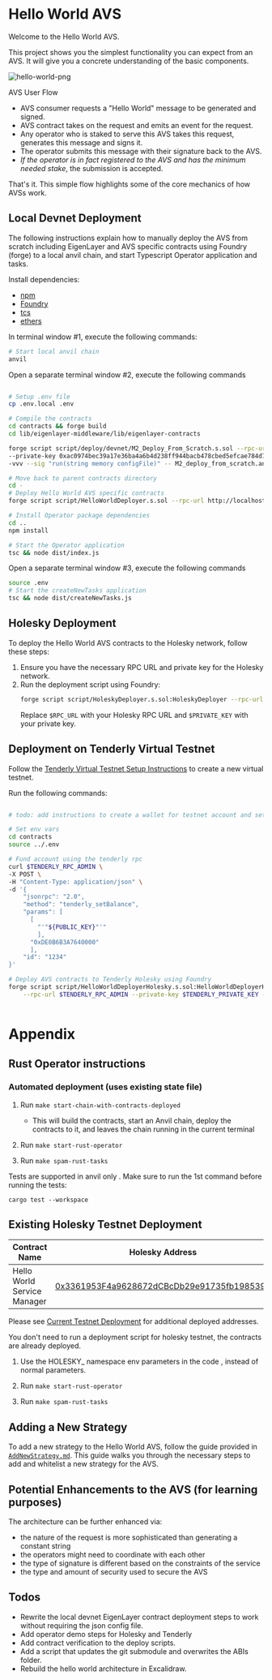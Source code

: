 # Hello World AVS

Welcome to the Hello World AVS.

This project shows you the simplest functionality you can expect from an AVS. It will give you a concrete understanding of the basic components.

![hello-world-png](./assets/hello-world-diagram.png)

AVS User Flow
- AVS consumer requests a "Hello World" message to be generated and signed.
- AVS contract takes on the request and emits an event for the request.
- Any operator who is staked to serve this AVS takes this request, generates this message and signs it.
- The operator submits this message with their signature back to the AVS.
- *If the operator is in fact registered to the AVS and has the minimum needed stake*, the submission is accepted.

That's it. This simple flow highlights some of the core mechanics of how AVSs work.


## Local Devnet Deployment

The following instructions explain how to manually deploy the AVS from scratch including EigenLayer and AVS specific contracts using Foundry (forge) to a local anvil chain, and start Typescript Operator application and tasks.

Install dependencies:
* [npm](https://docs.npmjs.com/downloading-and-installing-node-js-and-npm)
* [Foundry](https://getfoundry.sh/)
* [tcs](https://www.npmjs.com/package/tcs#installation)
* [ethers](https://www.npmjs.com/package/ethers)

In terminal window #1, execute the following commands:
```sh
# Start local anvil chain
anvil
```

Open a separate terminal window #2, execute the following commands

```sh

# Setup .env file
cp .env.local .env

# Compile the contracts
cd contracts && forge build
cd lib/eigenlayer-middleware/lib/eigenlayer-contracts

forge script script/deploy/devnet/M2_Deploy_From_Scratch.s.sol --rpc-url http://localhost:8545 \
--private-key 0xac0974bec39a17e36ba4a6b4d238ff944bacb478cbed5efcae784d7bf4f2ff80 --broadcast \
-vvv --sig "run(string memory configFile)" -- M2_deploy_from_scratch.anvil.config.json

# Move back to parent contracts directory
cd -
# Deploy Hello World AVS specific contracts
forge script script/HelloWorldDeployer.s.sol --rpc-url http://localhost:8545 --private-key 0xac0974bec39a17e36ba4a6b4d238ff944bacb478cbed5efcae784d7bf4f2ff80 --broadcast -vvv debug

# Install Operator package dependencies
cd ..
npm install

# Start the Operator application
tsc && node dist/index.js
```

Open a separate terminal window #3, execute the following commands

```sh
source .env
# Start the createNewTasks application 
tsc && node dist/createNewTasks.js
```



## Holesky Deployment

To deploy the Hello World AVS contracts to the Holesky network, follow these steps:

1. Ensure you have the necessary RPC URL and private key for the Holesky network.
2. Run the deployment script using Foundry:
    ```bash
    forge script script/HoleskyDeployer.s.sol:HoleskyDeployer --rpc-url $RPC_URL --private-key $PRIVATE_KEY --broadcast -vvvv
    ```
    Replace `$RPC_URL` with your Holesky RPC URL and `$PRIVATE_KEY` with your private key.

## Deployment on Tenderly Virtual Testnet

Follow the [Tenderly Virtual Testnet Setup Instructions](https://docs.tenderly.co/virtual-testnets/quickstart) to create a new virtual testnet.

Run the following commands:

```sh

# todo: add instructions to create a wallet for testnet account and set private key in .env holesky vars

# Set env vars
cd contracts
source ../.env

# Fund account using the tenderly rpc
curl $TENDERLY_RPC_ADMIN \
-X POST \
-H "Content-Type: application/json" \
-d '{
    "jsonrpc": "2.0",
    "method": "tenderly_setBalance",
    "params": [
      [
        "'"${PUBLIC_KEY}"'"
        ],
      "0xDE0B6B3A7640000"
      ],
    "id": "1234"
}'

# Deploy AVS contracts to Tenderly Holesky using Foundry
forge script script/HelloWorldDeployerHolesky.s.sol:HelloWorldDeployerHolesky \
    --rpc-url $TENDERLY_RPC_ADMIN --private-key $TENDERLY_PRIVATE_KEY --broadcast -vvv debug



```

# Appendix


## Rust Operator instructions

### Automated deployment (uses existing state file)

1. Run `make start-chain-with-contracts-deployed`
    * This will build the contracts, start an Anvil chain, deploy the contracts to it, and leaves the chain running in the current terminal

2. Run `make start-rust-operator`

3. Run `make spam-rust-tasks`

Tests are supported in anvil only . Make sure to run the 1st command before running the  tests:

```
cargo test --workspace
```


## Existing Holesky Testnet Deployment

| Contract Name               | Holesky Address                                   |
| -------------               | -------------                                     |
| Hello World Service Manager | [0x3361953F4a9628672dCBcDb29e91735fb1985390](https://holesky.etherscan.io/address/0x3361953F4a9628672dCBcDb29e91735fb1985390)    |

Please see [Current Testnet Deployment](https://github.com/Layr-Labs/eigenlayer-contracts?tab=readme-ov-file#current-testnet-deployment) for additional deployed addresses.

You don't need to run a deployment script for holesky testnet, the contracts are already deployed.

1. Use the HOLESKY_ namespace env parameters in the code , instead of normal parameters.

2. Run `make start-rust-operator`

3. Run `make spam-rust-tasks `


## Adding a New Strategy

To add a new strategy to the Hello World AVS, follow the guide provided in [`AddNewStrategy.md`](https://github.com/Layr-Labs/hello-world-avs/blob/master/AddNewStrategy.md). This guide walks you through the necessary steps to add and whitelist a new strategy for the AVS.

## Potential Enhancements to the AVS (for learning purposes)
The architecture can be further enhanced via:
- the nature of the request is more sophisticated than generating a constant string
- the operators might need to coordinate with each other
- the type of signature is different based on the constraints of the service
- the type and amount of security used to secure the AVS


## Todos
- Rewrite the local devnet EigenLayer contract deployment steps to work without requiring the json config file.
- Add operator demo steps for Holesky and Tenderly
- Add contract verification to the deploy scripts.
- Add a script that updates the git submodule and overwrites the ABIs folder.
- Rebuild the hello world architecture in Excalidraw.